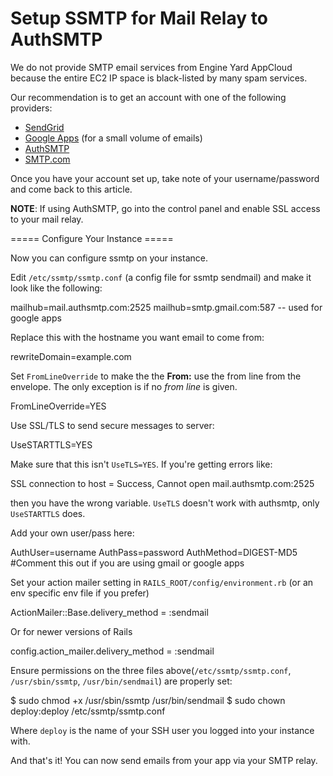 # Setup SSMTP for Mail Relay to AuthSMTP

We do not provide SMTP email services from Engine Yard AppCloud because the entire EC2 IP space is black-listed by many spam services.

Our recommendation is to get an account with one of the following providers:

  * [SendGrid](http://sendgrid.com)
  * [Google Apps](http://google.com/a) (for a small volume of emails)
  * [AuthSMTP](http://www.authsmtp.com)
  * [SMTP.com](http://smtp.com)

Once you have your account set up, take note of your username/password and come back to this article.

**NOTE**: If using AuthSMTP, go into the control panel and enable SSL access to your mail relay.

===== Configure Your Instance =====

Now you can configure ssmtp on your instance.

Edit `/etc/ssmtp/ssmtp.conf` (a config file for ssmtp sendmail) and make it look like the following:

  mailhub=mail.authsmtp.com:2525
  mailhub=smtp.gmail.com:587  -- used for google apps

Replace this with the hostname you want email to come from:

  rewriteDomain=example.com

Set `FromLineOverride` to make the the **From:** use the from line from the envelope.  The only exception is if no *from line* is given.

  FromLineOverride=YES

Use SSL/TLS to send secure messages to server:

  UseSTARTTLS=YES
  
Make sure that this isn't `UseTLS=YES`. If you're getting errors like:

  SSL connection to host = Success, Cannot open mail.authsmtp.com:2525

then you have the wrong variable. `UseTLS` doesn't work with authsmtp, only `UseSTARTTLS` does.

Add your own user/pass here:

  AuthUser=username
  AuthPass=password
  AuthMethod=DIGEST-MD5 #Comment this out if you are using gmail or google apps

Set your action mailer setting in `RAILS_ROOT/config/environment.rb` (or an env specific env file if you prefer) 

  ActionMailer::Base.delivery_method = :sendmail

Or for newer versions of Rails

  config.action_mailer.delivery_method = :sendmail

Ensure permissions on the three files above(`/etc/ssmtp/ssmtp.conf`, `/usr/sbin/ssmtp`, `/usr/bin/sendmail`) are properly set:

  $ sudo chmod +x /usr/sbin/ssmtp /usr/bin/sendmail
  $ sudo chown deploy:deploy /etc/ssmtp/ssmtp.conf</code></pre>

Where `deploy` is the name of your SSH user you logged into your instance with.

And that's it! You can now send emails from your app via your SMTP relay.